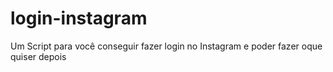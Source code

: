 # login-instagram
Um Script para você conseguir fazer login no Instagram e poder fazer oque quiser depois
